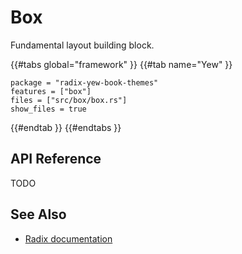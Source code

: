 # Box

Fundamental layout building block.

{{#tabs global="framework" }}
{{#tab name="Yew" }}

```toml,trunk
package = "radix-yew-book-themes"
features = ["box"]
files = ["src/box/box.rs"]
show_files = true
```

{{#endtab }}
{{#endtabs }}

## API Reference

TODO

## See Also

-   [Radix documentation](https://www.radix-ui.com/themes/docs/components/box)
